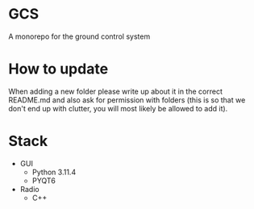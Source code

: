 # GCS
A monorepo for the ground control system

# How to update
When adding a new folder please write up about it in the correct README.md and also ask for permission with folders (this is so that we don't end up with clutter, you will most likely be allowed to add it). 

# Stack
- GUI
  - Python 3.11.4
  - PYQT6
- Radio
  - C++
